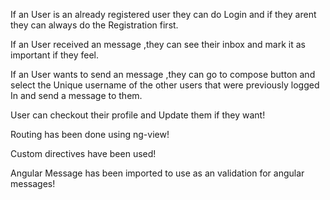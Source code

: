 If an User is an already registered user they can do Login and if they arent they can always do the Registration first.

If an User received an message ,they can see their inbox and mark it as important if they feel.

If an User wants to send an message ,they can go to compose button and select the Unique username of the other users that were previously logged In and send a message to them.

User can checkout their profile and Update them if they want!

Routing has been done using ng-view!

Custom directives have been used!

Angular Message has been imported to use as an validation for angular messages!
